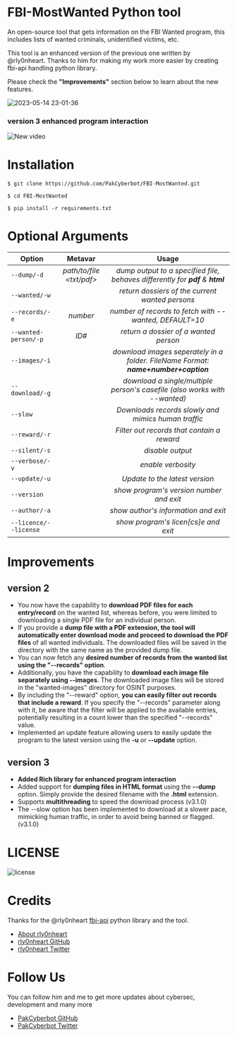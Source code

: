 # FBI-MostWanted Python tool
An open-source tool that gets information on the FBI Wanted program, this includes lists of wanted criminals, unidentified victims, etc. 

This tool is an enhanced version of the previous one written by @rly0nheart. Thanks to him for making my work more easier by creating fbi-api handling python library.

 Please check the **"Improvements"** section below to learn about the new features.

![2023-05-14 23-01-36](https://github.com/PakCyberbot/FBI-MostWanted/assets/93365275/bf9883df-87f6-49f2-bcef-e063dc50ee05)
### version 3 enhanced program interaction
![New video](https://github.com/PakCyberbot/FBI-MostWanted/assets/93365275/52588a5e-3006-41ba-94f2-e03e2fe0ef3d)
# Installation
```
$ git clone https://github.com/PakCyberbot/FBI-MostWanted.git
```

```
$ cd FBI-MostWanted
```

```
$ pip install -r requirements.txt
```

# Optional Arguments
| Option       | Metavar | Usage |
| -------------|:---------:|:---------:|
| <code>--dump/-d</code>| *path/to/file <txt/pdf>* |  *dump output to a specified file, behaves differently for **pdf** & **html***  |
| <code>--wanted/-w</code>| |  *return dossiers of the current wanted persons*  |
| <code>--records/-e</code>| *number* |  *number of records to fetch with --wanted, DEFAULT=10*  |
| <code>--wanted-person/-p</code>| *ID#* |  *return a dossier of a wanted person*  |
| <code>--images/-i</code>| |  *download images seperately in a folder. FileName Format: ***name+number+caption****  |
| <code>--download/-g</code>| |  *download a single/multiple person's casefile (also works with --wanted)*  |
| <code>--slow</code>| | *Downloads records slowly and mimics human traffic*  |
| <code>--reward/-r</code>| | *Filter out records that contain a reward*  |
| <code>--silent/-s</code>| | *disable output*  |
| <code>--verbose/-v</code>| | *enable verbosity*  |
| <code>--update/-u</code>| | *Update to the latest version*  |
| <code>--version</code>| |  *show program's version number and exit*  |
| <code>--author/-a</code>| |  *show author's information and exit*  |
| <code>--licence/--license</code>| |  *show program's licen[cs]e and exit*  |

# Improvements
## version 2
* You now have the capability to **download PDF files for each entry/record** on the wanted list, whereas before, you were limited to downloading a single PDF file for an individual person.
* If you provide a **dump file with a PDF extension, the tool will automatically enter download mode and proceed to download the PDF files** of all wanted individuals. The downloaded files will be saved in the directory with the same name as the provided dump file.
* You can now fetch any **desired number of records from the wanted list using the "--records" option**.
* Additionally, you have the capability to **download each image file separately using --images**. The downloaded image files will be stored in the "wanted-images" directory for OSINT purposes.
* By including the "--reward" option, **you can easily filter out records that include a reward**. If you specify the "--records" parameter along with it, be aware that the filter will be applied to the available entries, potentially resulting in a count lower than the specified "--records" value.
* Implemented an update feature allowing users to easily update the program to the latest version using the **-u** or **--update** option.
## version 3
* **Added Rich library for enhanced program interaction** 
* Added support for **dumping files in HTML format** using the **--dump** option. Simply provide the desired filename with the **.html** extension.
* Supports **multithreading** to speed the download process (v3.1.0)
* The --slow option has been implemented to download at a slower pace, mimicking human traffic, in order to avoid being banned or flagged. (v3.1.0)

# LICENSE
![license](https://user-images.githubusercontent.com/74001397/137917929-2f2cdb0c-4d1d-4e4b-9f0d-e01589e027b5.png)


# Credits
Thanks for the @rly0nheart <a href="https://pypi.org/project/fbi-api/">fbi-api</a> python library and the tool. 
* [About rly0nheart](https://about.me/rly0nheart)
* [rly0nheart GitHub](https://github.com/rly0nheart)
* [rly0nheart Twitter](https://twitter.com/rly0nheart)

# Follow Us 
You can follow him and me to get more updates about cybersec, development and many more 
* [PakCyberbot GitHub](https://github.com/PakCyberbot)
* [PakCyberbot Twitter](https://twitter.com/Pakcyberbot)


